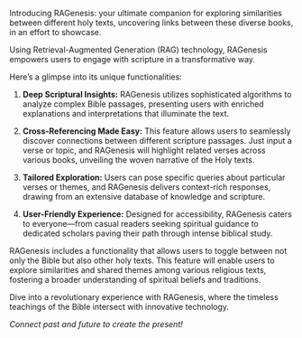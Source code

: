 Introducing RAGenesis: your ultimate companion for exploring similarities between different holy texts, uncovering links between these diverse books, in an effort to showcase. 

Using Retrieval-Augmented Generation (RAG) technology, RAGenesis empowers users to engage with scripture in a transformative way. 

Here’s a glimpse into its unique functionalities:

1. **Deep Scriptural Insights:** RAGenesis utilizes sophisticated algorithms to analyze complex Bible passages, presenting users with enriched explanations and interpretations that illuminate the text.

2. **Cross-Referencing Made Easy:** This feature allows users to seamlessly discover connections between different scripture passages. Just input a verse or topic, and RAGenesis will highlight related verses across various books, unveiling the woven narrative of the Holy texts.

3. **Tailored Exploration:** Users can pose specific queries about particular verses or themes, and RAGenesis delivers context-rich responses, drawing from an extensive database of knowledge and scripture.

4. **User-Friendly Experience:** Designed for accessibility, RAGenesis caters to everyone—from casual readers seeking spiritual guidance to dedicated scholars paving their path through intense biblical study.

 RAGenesis includes a functionality that allows users to toggle between not only the Bible but also other holy texts. This feature will enable users to explore similarities and shared themes among various religious texts, fostering a broader understanding of spiritual beliefs and traditions.

Dive into a revolutionary experience with RAGenesis, where the timeless teachings of the Bible intersect with innovative technology.

*Connect past and future to create the present!*



